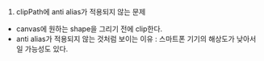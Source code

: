 1. clipPath에 anti alias가 적용되지 않는 문제
- canvas에 원하는 shape을 그리기 전에 clip한다.
- anti alias가 적용되지 않는 것처럼 보이는 이유 : 스마트폰 기기의 해상도가 낮아서일 가능성도 있다.

